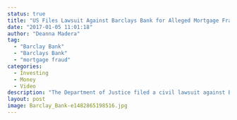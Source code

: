 ```yaml
---
status: true
title: "US Files Lawsuit Against Barclays Bank for Alleged Mortgage Fraud"
date: "2017-01-05 11:01:18"
author: "Deanna Madera"
tag:
  - "Barclay Bank"
  - "Barclays Bank"
  - "mortgage fraud"
categories:
  - Investing
  - Money
  - Video
description: "The Department of Justice filed a civil lawsuit against Barclays Bank for selling fraudulent residential mortgage-backed securities from 2005 to 2007"
layout: post
image: Barclay_Bank-e1482865198516.jpg
---
```


<div wibbitz="wbtz-static-embed" wibbitz-autoplay="true" wibbitz-clip-id="ba111bdb040794d07b83f37b8c15f7d8f" wibbitz-next="auto"></div><script>(function(d, s, id) {
	if (d.getElementById(id)) return;
	var js = d.createElement(s); js.id = id;
	js.src = '//cdn4.wibbitz.com/static.js';
	d.getElementsByTagName('body')[0].appendChild(js);
}(document, 'script', 'wibbitz-static-embed'));</script>

